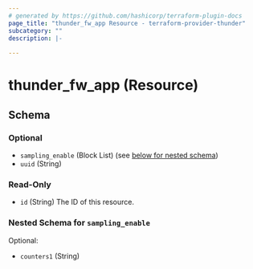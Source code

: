 ```yaml
---
# generated by https://github.com/hashicorp/terraform-plugin-docs
page_title: "thunder_fw_app Resource - terraform-provider-thunder"
subcategory: ""
description: |-
  
---
```


# thunder_fw_app (Resource)





<!-- schema generated by tfplugindocs -->
## Schema

### Optional

- `sampling_enable` (Block List) (see [below for nested schema](#nestedblock--sampling_enable))
- `uuid` (String)

### Read-Only

- `id` (String) The ID of this resource.

<a id="nestedblock--sampling_enable"></a>
### Nested Schema for `sampling_enable`

Optional:

- `counters1` (String)


